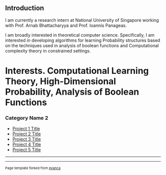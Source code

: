 

## Introduction
I am currently a research intern at National University of Singapore working with Prof. Arnab Bhattacharyya and Prof. Ioannis Panageas.

I am broadly interested in theoretical computer science. Specifically, I am interested in developing algorithms for learning Probability structures based on the techniques used in analysis of boolean functions and Computational complexity theory in constrained settings.

# Interests. Computational Learning Theory, High-Dimensional Probability, Analysis of Boolean Functions
### Category Name 2

- [Project 1 Title](http://example.com/)
- [Project 2 Title](http://example.com/)
- [Project 3 Title](http://example.com/)
- [Project 4 Title](http://example.com/)
- [Project 5 Title](http://example.com/)

---




---
<p style="font-size:11px">Page template forked from <a href="https://github.com/evanca/quick-portfolio">evanca</a></p>
<!-- Remove above link if you don't want to attibute -->
